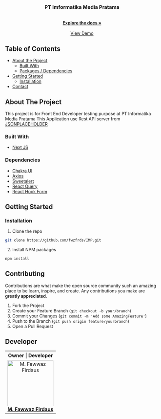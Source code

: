 <br />
<p align="center">

  <h3 align="center">PT Imformatika Media Pratama</h3>

  <p align="center">
    <br />
    <a href="https://github.com/fwzfrds/IMP"><strong>Explore the docs »</strong></a>
    <br />
    <br />
    <a href="https://imp-fwzfrds.vercel.app/">View Demo</a>
  </p>
</p>



<!-- TABLE OF CONTENTS -->
## Table of Contents

* [About the Project](#about-the-project)
  * [Built With](#built-with)
  * [Packages / Dependencies](#dependencies)
* [Getting Started](#getting-started)
  * [Installation](#installation)
* [Contact](#developer)



<!-- ABOUT THE PROJECT -->
## About The Project

This project is for Front End Developer testing purpose at PT Informatika Media Pratama
This Application use Rest API server from [JSONPLACEHOLDER](https://jsonplaceholder.typicode.com)

### Built With

* [Next JS](https://nextjs.org/)

### Dependencies
- [Chakra UI](https://chakra-ui.com/)
- [Axios](https://www.npmjs.com/package/axios)
- [Sweetalert](https://www.npmjs.com/package/sweetalert)
- [React Query](https://tanstack.com/query/v3/)
- [React Hook Form](https://react-hook-form.com/get-started)


<!-- GETTING STARTED -->
## Getting Started

### Installation

1. Clone the repo
```sh
git clone https://github.com/fwzfrds/IMP.git
```
2. Install NPM packages
```sh
npm install
```

<!-- CONTRIBUTING -->
## Contributing

Contributions are what make the open source community such an amazing place to be learn, inspire, and create. Any contributions you make are **greatly appreciated**.

1. Fork the Project
2. Create your Feature Branch (`git checkout -b your/branch`)
3. Commit your Changes (`git commit -m 'Add some AmazingFeature'`)
4. Push to the Branch (`git push origin feature/yourbranch`)
5. Open a Pull Request

## Developer

<center>
  <table>
    <tr>
      <th>Owner | Developer</th>
    </tr>
    <tr>
      <td align="center">
        <a href="https://github.com/fwzfrds">
          <img width="150" src="https://avatars.githubusercontent.com/u/85775604?v=4" alt="M. Fawwaz Firdaus"><br/>
          <b>M. Fawwaz Firdaus</b>
        </a>
      </td>
    </tr>
  </table>
</center>
